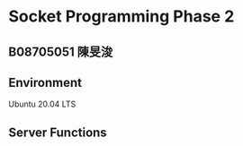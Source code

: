 # Socket Programming Phase 2
## B08705051 陳旻浚

## Environment
Ubuntu 20.04 LTS

## Server Functions 

